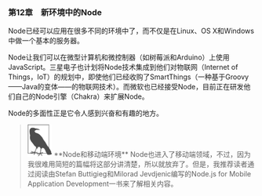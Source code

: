 

### 第12章　新环境中的Node

Node已经可以应用在很多不同的环境中了，而不仅是在Linux、OS X和Windows中做一个基本的服务器。

Node让我们可以在微型计算机和微控制器（如树莓派和Arduino）上使用JavaScript。三星电子也计划将Node技术集成到他们对物联网（Internet of Things，IoT）的规划中，即使他们已经收购了SmartThings（一种基于Groovy——Java的变体——的物联网技术）。而微软也已经接受Node，目前正在研发他们自己的Node引擎（Chakra）来扩展Node。

Node的多面性正是它令人感到兴奋和有趣的地方。

> <img class="my_markdown" src="../images/114.png" style="zoom:50%;" />
> **Node和移动端环境**
> Node也进入了移动端领域，不过，因为我很难用简短的篇幅将这部分讲清楚，所以就放弃了。但是，我推荐读者通过阅读由Stefan Buttigieg和Milorad Jevdjenic编写的Node.js for Mobile Application Development一书来了解相关内容。

